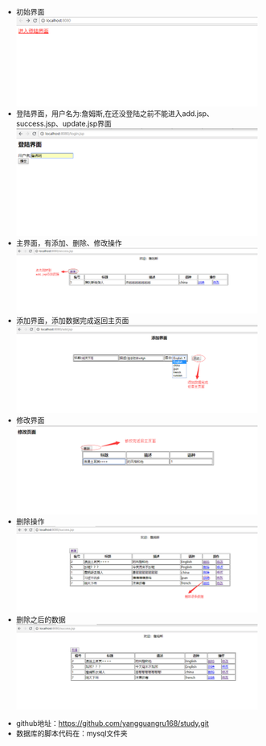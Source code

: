 * 初始界面
![jion_in](Image/jion_in.png)
* 登陆界面，用户名为:詹姆斯,在还没登陆之前不能进入add.jsp、success.jsp、update.jsp界面
![login](Image/login.png)
* 主界面，有添加、删除、修改操作
![main](Image/main1.png)
* 添加界面，添加数据完成返回主页面
![add](Image/add.png)
* 修改界面
![update](Image/update.png)
* 删除操作
![delete](Image/delete.png)
* 删除之后的数据
![delete_last](Image/delete_last.png)
- github地址：https://github.com/yangguangru168/study.git
- 数据库的脚本代码在：mysql文件夹
